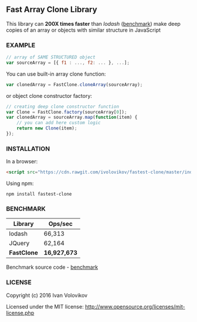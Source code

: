 ## Fast Array Clone Library

This library can **200X times faster** than *lodash* (<a href="https://jsfiddle.net/volovikov/thcu7tjv/24/" target="_blank">benchmark</a>) make deep copies of an array or objects with similar structure in JavaScript

### EXAMPLE
```javascript
// array of SAME STRUCTURED object
var sourceArray = [{ f1 : ..., f2: ... }, ...];
```

You can use built-in array clone function:
```javascript
var clonedArray = FastClone.cloneArray(sourceArray);
```
or object clone constructor factory:
```javascript
// creating deep clone constructor function
var Clone = FastClone.factory(sourceArray[0]);
var clonedArray = sourceArray.map(function(item) {
    // you can add here custom logic
    return new Clone(item);
});
```
### INSTALLATION
In a browser:
```html
<script src="https://cdn.rawgit.com/ivolovikov/fastest-clone/master/index.js"></script>
```
Using npm:
```
npm install fastest-clone
```
### BENCHMARK
Library | Ops/sec
------------ | -------------
lodash | 66,313
JQuery | 62,164
**FastClone** | **16,927,673**
Benchmark source code - <a href="https://jsfiddle.net/volovikov/thcu7tjv/24/" target="_blank">benchmark</a>


### LICENSE

Copyright (c) 2016 Ivan Volovikov

Licensed under the MIT license: http://www.opensource.org/licenses/mit-license.php
